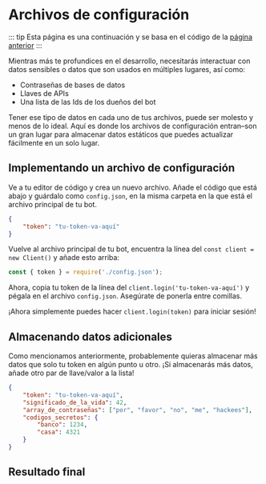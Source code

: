 # Archivos de configuración

::: tip
Esta página es una continuación y se basa en el código de la [página anterior](/creating-your-bot/)
:::

Mientras más te profundices en el desarrollo, necesitarás interactuar con datos sensibles o datos que son usados en múltiples lugares, así como:

* Contraseñas de bases de datos
* Llaves de APIs
* Una lista de las Ids de los dueños del bot

Tener ese tipo de datos en cada uno de tus archivos, puede ser molesto y menos de lo ideal. Aquí es donde los archivos de configuración entran–son un gran lugar para almacenar datos estáticos que puedes actualizar fácilmente en un solo lugar.

## Implementando un archivo de configuración

Ve a tu editor de código y crea un nuevo archivo. Añade el código que está abajo y guárdalo como `config.json`, en la misma carpeta en la que está el archivo principal de tu bot.

```json
{
	"token": "tu-token-va-aquí"
}
```

Vuelve al archivo principal de tu bot, encuentra la línea del `const client = new Client()` y añade esto arriba:

```js
const { token } = require('./config.json');
```

Ahora, copia tu token de la línea del `client.login('tu-token-va-aquí')` y pégala en el archivo `config.json`. Asegúrate de ponerla entre comillas.

¡Ahora simplemente puedes hacer `client.login(token)` para iniciar sesión!

## Almacenando datos adicionales

Como mencionamos anteriormente, probablemente quieras almacenar más datos que solo tu token en algún punto u otro. ¡Si almacenarás más datos, añade otro par de llave/valor a la lista!

```json
{
	"token": "tu-token-va-aquí",
	"significado_de_la_vida": 42,
	"array_de_contraseñas": ["por", "favor", "no", "me", "hackees"],
	"codigos_secretos": {
		"banco": 1234,
		"casa": 4321
	}
}
```

## Resultado final

<ResultingCode />
